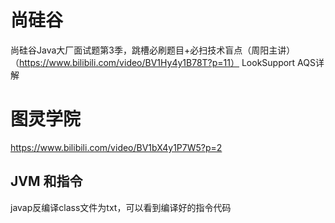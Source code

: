 #  尚硅谷

尚硅谷Java大厂面试题第3季，跳槽必刷题目+必扫技术盲点（周阳主讲）  （https://www.bilibili.com/video/BV1Hy4y1B78T?p=11）
LookSupport
AQS详解



# 图灵学院


https://www.bilibili.com/video/BV1bX4y1P7W5?p=2

## JVM 和指令

javap反编译class文件为txt，可以看到编译好的指令代码